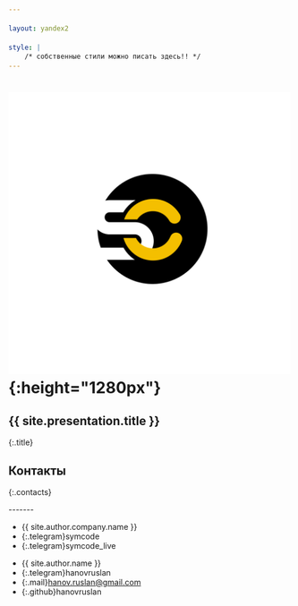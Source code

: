 ```yaml
---

layout: yandex2

style: |
    /* собственные стили можно писать здесь!! */
---
```


# ![](pictures/symcode-logo.svg){:height="1280px"}

## {{ site.presentation.title }}
{:.title}

## Контакты
{:.contacts}

<figure markdown="1">

</figure>
<!-- разделитель контактов -->
-------

<!-- left -->
- {{ site.author.company.name }}
- {:.telegram}symcode
- {:.telegram}symcode_live

<!-- right -->
- {{ site.author.name }}
- {:.telegram}hanovruslan
- {:.mail}hanov.ruslan@gmail.com
- {:.github}hanovruslan

